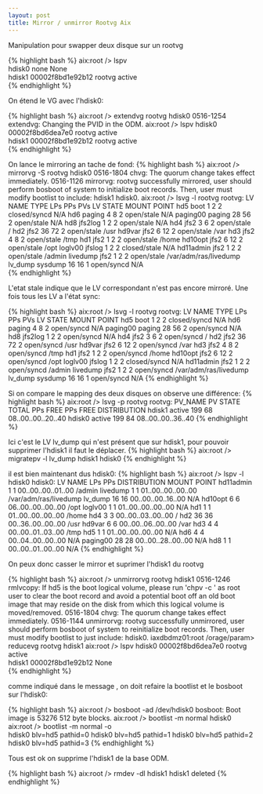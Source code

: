 ```yaml
---
layout: post
title: Mirror / unmirror Rootvg Aix
---
```


Manipulation pour swapper deux disque sur un rootvg

{% highlight bash %}
aix:root /> lspv  
hdisk0          none                                None                        
hdisk1          00002f8bd1e92b12                    rootvg          active      
{% endhighlight %}

On étend le VG avec l'hdisk0:

{% highlight bash %}
aix:root /> extendvg rootvg hdisk0
0516-1254 extendvg: Changing the PVID in the ODM. 
aix:root /> lspv
hdisk0          00002f8bd6dea7e0                    rootvg          active      
hdisk1          00002f8bd1e92b12                    rootvg          active      
{% endhighlight %}

On lance le mirroring an tache de fond:
{% highlight bash %}
aix:root /> mirrorvg -S rootvg hdisk0 
0516-1804 chvg: The quorum change takes effect immediately.
0516-1126 mirrorvg: rootvg successfully mirrored, user should perform
        bosboot of system to initialize boot records.  Then, user must modify
        bootlist to include:  hdisk1 hdisk0.
aix:root /> lsvg -l rootvg
rootvg:
LV NAME             TYPE       LPs     PPs     PVs  LV STATE      MOUNT POINT
hd5                 boot       1       2       2    closed/syncd  N/A
hd6                 paging     4       8       2    open/stale    N/A
paging00            paging     28      56      2    open/stale    N/A
hd8                 jfs2log    1       2       2    open/stale    N/A
hd4                 jfs2       3       6       2    open/stale    /
hd2                 jfs2       36      72      2    open/stale    /usr
hd9var              jfs2       6       12      2    open/stale    /var
hd3                 jfs2       4       8       2    open/stale    /tmp
hd1                 jfs2       1       2       2    open/stale    /home
hd10opt             jfs2       6       12      2    open/stale    /opt
loglv00             jfslog     1       2       2    closed/stale  N/A
hd11admin           jfs2       1       2       2    open/stale    /admin
livedump            jfs2       1       2       2    open/stale    /var/adm/ras/livedump
lv_dump             sysdump    16      16      1    open/syncd    N/A  
{% endhighlight %}

L'etat stale indique que le LV correspondant n'est pas encore mirroré.
Une fois tous les LV a l'état sync:

{% highlight bash %}
aix:root /> lsvg -l rootvg
rootvg:
LV NAME             TYPE       LPs     PPs     PVs  LV STATE      MOUNT POINT
hd5                 boot       1       2       2    closed/syncd  N/A
hd6                 paging     4       8       2    open/syncd    N/A
paging00            paging     28      56      2    open/syncd    N/A
hd8                 jfs2log    1       2       2    open/syncd    N/A
hd4                 jfs2       3       6       2    open/syncd    /
hd2                 jfs2       36      72      2    open/syncd    /usr
hd9var              jfs2       6       12      2    open/syncd    /var
hd3                 jfs2       4       8       2    open/syncd    /tmp
hd1                 jfs2       1       2       2    open/syncd    /home
hd10opt             jfs2       6       12      2    open/syncd    /opt
loglv00             jfslog     1       2       2    closed/syncd  N/A
hd11admin           jfs2       1       2       2    open/syncd    /admin
livedump            jfs2       1       2       2    open/syncd    /var/adm/ras/livedump
lv_dump             sysdump    16      16      1    open/syncd    N/A
{% endhighlight %}

Si on compare le mapping des deux disques on observe une différence: 
{% highlight bash %}
aix:root /> lsvg -p rootvg
rootvg:
PV_NAME           PV STATE          TOTAL PPs   FREE PPs    FREE DISTRIBUTION
hdisk1            active            199         68          08..00..00..20..40
hdisk0            active            199         84          08..00..00..36..40
{% endhighlight %}

Ici c'est le LV lv_dump qui n'est présent que sur hdisk1, pour pouvoir supprimer l'hdisk1 il faut le déplacer.
{% highlight bash %}
aix:root /> migratepv -l lv_dump hdisk1 hdisk0 
{% endhighlight %}

il est bien maintenant dus hdisk0:
{% highlight bash %}
aix:root /> lspv -l hdisk0
hdisk0:
LV NAME               LPs     PPs     DISTRIBUTION          MOUNT POINT
hd11admin             1       1       00..00..00..01..00    /admin
livedump              1       1       01..00..00..00..00    /var/adm/ras/livedump
lv_dump               16      16      00..00..00..16..00    N/A
hd10opt               6       6       06..00..00..00..00    /opt
loglv00               1       1       01..00..00..00..00    N/A
hd1                   1       1       01..00..00..00..00    /home
hd4                   3       3       00..00..03..00..00    /
hd2                   36      36      00..36..00..00..00    /usr
hd9var                6       6       00..00..06..00..00    /var
hd3                   4       4       00..00..01..03..00    /tmp
hd5                   1       1       01..00..00..00..00    N/A
hd6                   4       4       00..04..00..00..00    N/A
paging00              28      28      00..00..28..00..00    N/A
hd8                   1       1       00..00..01..00..00    N/A
{% endhighlight %}

On peux donc casser le mirror et suprimer l'hdisk1 du rootvg 

{% highlight bash %}
aix:root /> unmirrorvg rootvg hdisk1
0516-1246 rmlvcopy: If hd5 is the boot logical volume, please run 'chpv -c <diskname>'
        as root user to clear the boot record and avoid a potential boot
        off an old boot image that may reside on the disk from which this
        logical volume is moved/removed.
0516-1804 chvg: The quorum change takes effect immediately.
0516-1144 unmirrorvg: rootvg successfully unmirrored, user should perform
        bosboot of system to reinitialize boot records.  Then, user must modify
        bootlist to just include:  hdisk0.
        iaxdbdmz01:root /orage/param> reducevg rootvg hdisk1
aix:root /> lspv
hdisk0          00002f8bd6dea7e0                    rootvg          active      
hdisk1          00002f8bd1e92b12                    None                        
{% endhighlight %}

comme indiqué dans le message , on doit refaire la bootlist et le bosboot sur l'hdisk0:

{% highlight bash %}
aix:root /> bosboot -ad /dev/hdisk0 
bosboot: Boot image is 53276 512 byte blocks.
aix:root /> bootlist -m normal hdisk0
aix:root /> bootlist -m normal -o    
hdisk0 blv=hd5 pathid=0
hdisk0 blv=hd5 pathid=1
hdisk0 blv=hd5 pathid=2
hdisk0 blv=hd5 pathid=3
{% endhighlight %}

Tous est ok on supprime l'hdisk1 de la base ODM.

{% highlight bash %}
aix:root /> rmdev -dl hdisk1
hdisk1 deleted
{% endhighlight %}










